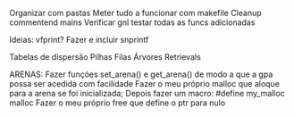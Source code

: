 Organizar com pastas
Meter tudo a funcionar com makefile
Cleanup commentend mains
Verificar gnl
testar todas as funcs adicionadas

Ideias:
vfprint?
Fazer e incluir snprintf

Tabelas de dispersão
Pilhas
Filas
Árvores
    Retrievals


ARENAS:
Fazer funçóes set_arena() e get_arena() de modo a que a gpa possa ser acedida com facilidade
Fazer o meu próprio malloc que aloque para a arena se foi inicializada;
Depois fazer um macro:
    #define my_malloc malloc
Fazer o meu próprio free que define o ptr para nulo
